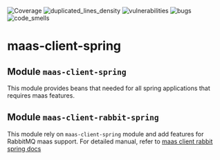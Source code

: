 ![Coverage](https://sonarcloud.io/api/project_badges/measure?metric=coverage&project=Netcracker_qubership-maas-client-spring)
![duplicated_lines_density](https://sonarcloud.io/api/project_badges/measure?metric=duplicated_lines_density&project=Netcracker_qubership-maas-client-spring)
![vulnerabilities](https://sonarcloud.io/api/project_badges/measure?metric=vulnerabilities&project=Netcracker_qubership-maas-client-spring)
![bugs](https://sonarcloud.io/api/project_badges/measure?metric=bugs&project=Netcracker_qubership-maas-client-spring)
![code_smells](https://sonarcloud.io/api/project_badges/measure?metric=code_smells&project=Netcracker_qubership-maas-client-spring)

# maas-client-spring

## Module `maas-client-spring`

This module provides beans that needed for all spring applications that requires maas features.

## Module `maas-client-rabbit-spring`

This module rely on `maas-client-spring` module and add features for RabbitMQ maas support.
For detailed manual, refer to [maas client rabbit spring docs](./maas-client-rabbit-spring/README.md)
